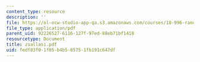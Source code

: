 ```yaml
---
content_type: resource
description: ''
file: https://ol-ocw-studio-app-qa.s3.amazonaws.com/courses/18-996-random-matrix-theory-and-its-applications-spring-2004/fedf83f01f05b4b585751fb191c647df_zsallasi.pdf
file_type: application/pdf
parent_uid: 92226527-6116-127f-97ed-88eb71bf1418
resourcetype: Document
title: zsallasi.pdf
uid: fedf83f0-1f05-b4b5-8575-1fb191c647df
---
```

